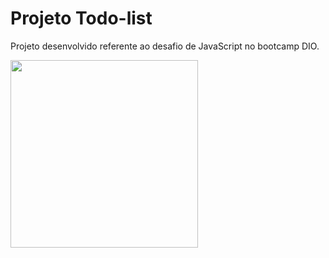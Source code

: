 # Projeto Todo-list

Projeto desenvolvido referente ao desafio de JavaScript no bootcamp DIO.

 <img src="to-do list\projeto-to-doList.jpeg" width="300" height="300">
